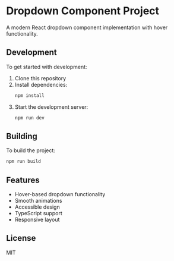 # Dropdown Component Project

A modern React dropdown component implementation with hover functionality.

## Development

To get started with development:

1. Clone this repository
2. Install dependencies:
   ```bash
   npm install
   ```
3. Start the development server:
   ```bash
   npm run dev
   ```

## Building

To build the project:

```bash
npm run build
```

## Features

- Hover-based dropdown functionality
- Smooth animations
- Accessible design
- TypeScript support
- Responsive layout

## License

MIT
